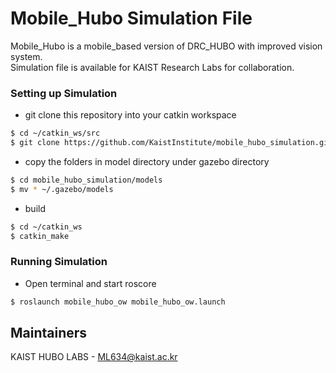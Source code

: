 # Mobile_Hubo Simulation File 

Mobile_Hubo is a mobile_based version of DRC_HUBO with improved vision system.   <br />
Simulation file is available for KAIST Research Labs for collaboration.


### Setting up Simulation

* git clone this repository into your catkin workspace
```sh
$ cd ~/catkin_ws/src
$ git clone https://github.com/KaistInstitute/mobile_hubo_simulation.git
```

* copy the folders in model directory under gazebo directory
```sh
$ cd mobile_hubo_simulation/models
$ mv * ~/.gazebo/models
```

* build
```sh
$ cd ~/catkin_ws
$ catkin_make
```


### Running Simulation
* Open terminal and start roscore

```sh
$ roslaunch mobile_hubo_ow mobile_hubo_ow.launch
```


Maintainers
----

KAIST HUBO LABS - ML634@kaist.ac.kr

